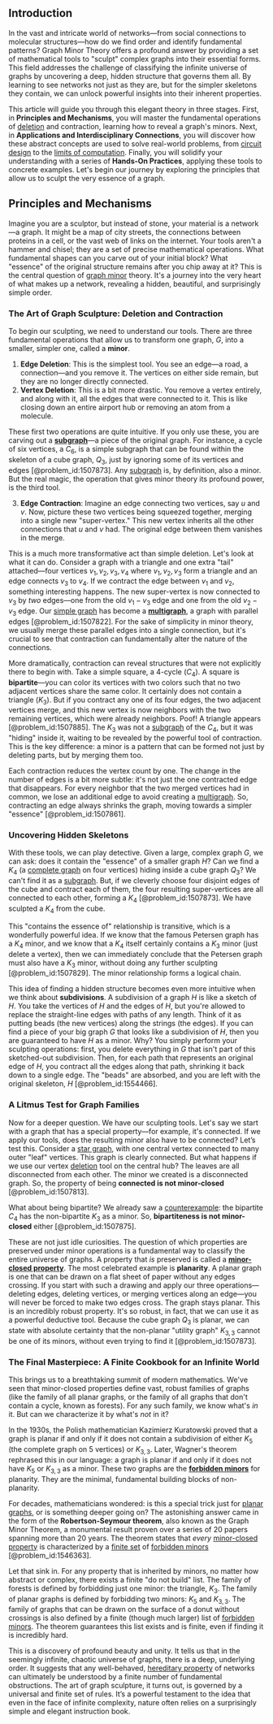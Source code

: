 ## Introduction
In the vast and intricate world of networks—from social connections to molecular structures—how do we find order and identify fundamental patterns? Graph Minor Theory offers a profound answer by providing a set of mathematical tools to "sculpt" complex graphs into their essential forms. This field addresses the challenge of classifying the infinite universe of graphs by uncovering a deep, hidden structure that governs them all. By learning to see networks not just as they are, but for the simpler skeletons they contain, we can unlock powerful insights into their inherent properties.

This article will guide you through this elegant theory in three stages. First, in **Principles and Mechanisms**, you will master the fundamental operations of [deletion](@article_id:148616) and contraction, learning how to reveal a graph's minors. Next, in **Applications and Interdisciplinary Connections**, you will discover how these abstract concepts are used to solve real-world problems, from [circuit design](@article_id:261128) to the [limits of computation](@article_id:137715). Finally, you will solidify your understanding with a series of **Hands-On Practices**, applying these tools to concrete examples. Let's begin our journey by exploring the principles that allow us to sculpt the very essence of a graph.

## Principles and Mechanisms

Imagine you are a sculptor, but instead of stone, your material is a network—a graph. It might be a map of city streets, the connections between proteins in a cell, or the vast web of links on the internet. Your tools aren't a hammer and chisel; they are a set of precise mathematical operations. What fundamental shapes can you carve out of your initial block? What "essence" of the original structure remains after you chip away at it? This is the central question of [graph minor](@article_id:267933) theory. It's a journey into the very heart of what makes up a network, revealing a hidden, beautiful, and surprisingly simple order.

### The Art of Graph Sculpture: Deletion and Contraction

To begin our sculpting, we need to understand our tools. There are three fundamental operations that allow us to transform one graph, $G$, into a smaller, simpler one, called a **minor**.

1.  **Edge Deletion**: This is the simplest tool. You see an edge—a road, a connection—and you remove it. The vertices on either side remain, but they are no longer directly connected.
2.  **Vertex Deletion**: This is a bit more drastic. You remove a vertex entirely, and along with it, all the edges that were connected to it. This is like closing down an entire airport hub or removing an atom from a molecule.

These first two operations are quite intuitive. If you only use these, you are carving out a **[subgraph](@article_id:272848)**—a piece of the original graph. For instance, a cycle of six vertices, a $C_6$, is a simple subgraph that can be found within the skeleton of a cube graph, $Q_3$, just by ignoring some of its vertices and edges [@problem_id:1507873]. Any [subgraph](@article_id:272848) is, by definition, also a minor. But the real magic, the operation that gives minor theory its profound power, is the third tool.

3.  **Edge Contraction**: Imagine an edge connecting two vertices, say $u$ and $v$. Now, picture these two vertices being squeezed together, merging into a single new "super-vertex." This new vertex inherits all the other connections that $u$ and $v$ had. The original edge between them vanishes in the merge.

This is a much more transformative act than simple deletion. Let's look at what it can do. Consider a graph with a triangle and one extra "tail" attached—four vertices $v_1, v_2, v_3, v_4$ where $v_1, v_2, v_3$ form a triangle and an edge connects $v_3$ to $v_4$. If we contract the edge between $v_1$ and $v_2$, something interesting happens. The new super-vertex is now connected to $v_3$ by *two* edges—one from the old $v_1-v_3$ edge and one from the old $v_2-v_3$ edge. Our [simple graph](@article_id:274782) has become a **[multigraph](@article_id:261082)**, a graph with parallel edges [@problem_id:1507822]. For the sake of simplicity in minor theory, we usually merge these parallel edges into a single connection, but it's crucial to see that contraction can fundamentally alter the nature of the connections.

More dramatically, contraction can reveal structures that were not explicitly there to begin with. Take a simple square, a 4-cycle ($C_4$). A square is **bipartite**—you can color its vertices with two colors such that no two adjacent vertices share the same color. It certainly does not contain a triangle ($K_3$). But if you contract any one of its four edges, the two adjacent vertices merge, and this new vertex is now neighbors with the two remaining vertices, which were already neighbors. Poof! A triangle appears [@problem_id:1507885]. The $K_3$ was not a [subgraph](@article_id:272848) of the $C_4$, but it was "hiding" inside it, waiting to be revealed by the powerful tool of contraction. This is the key difference: a minor is a pattern that can be formed not just by deleting parts, but by merging them too.

Each contraction reduces the vertex count by one. The change in the number of edges is a bit more subtle: it's not just the one contracted edge that disappears. For every neighbor that the two merged vertices had in common, we lose an additional edge to avoid creating a [multigraph](@article_id:261082). So, contracting an edge always shrinks the graph, moving towards a simpler "essence" [@problem_id:1507861].

### Uncovering Hidden Skeletons

With these tools, we can play detective. Given a large, complex graph $G$, we can ask: does it contain the "essence" of a smaller graph $H$? Can we find a $K_4$ (a [complete graph](@article_id:260482) on four vertices) hiding inside a cube graph $Q_3$? We can't find it as a [subgraph](@article_id:272848). But, if we cleverly choose four disjoint edges of the cube and contract each of them, the four resulting super-vertices are all connected to each other, forming a $K_4$ [@problem_id:1507873]. We have sculpted a $K_4$ from the cube.

This "contains the essence of" relationship is transitive, which is a wonderfully powerful idea. If we know that the famous Petersen graph has a $K_4$ minor, and we know that a $K_4$ itself certainly contains a $K_3$ minor (just delete a vertex), then we can immediately conclude that the Petersen graph must also have a $K_3$ minor, without doing any further sculpting [@problem_id:1507829]. The minor relationship forms a logical chain.

This idea of finding a hidden structure becomes even more intuitive when we think about **subdivisions**. A subdivision of a graph $H$ is like a sketch of $H$. You take the vertices of $H$ and the edges of $H$, but you're allowed to replace the straight-line edges with paths of any length. Think of it as putting beads (the new vertices) along the strings (the edges). If you can find a piece of your big graph $G$ that looks like a subdivision of $H$, then you are guaranteed to have $H$ as a minor. Why? You simply perform your sculpting operations: first, you delete everything in $G$ that isn't part of this sketched-out subdivision. Then, for each path that represents an original edge of $H$, you contract all the edges along that path, shrinking it back down to a single edge. The "beads" are absorbed, and you are left with the original skeleton, $H$ [@problem_id:1554466].

### A Litmus Test for Graph Families

Now for a deeper question. We have our sculpting tools. Let's say we start with a graph that has a special property—for example, it's connected. If we apply our tools, does the resulting minor also have to be connected? Let’s test this. Consider a [star graph](@article_id:271064), with one central vertex connected to many outer "leaf" vertices. This graph is clearly connected. But what happens if we use our vertex [deletion](@article_id:148616) tool on the central hub? The leaves are all disconnected from each other. The minor we created is a disconnected graph. So, the property of being **connected is not minor-closed** [@problem_id:1507813].

What about being bipartite? We already saw a [counterexample](@article_id:148166): the bipartite $C_4$ has the non-bipartite $K_3$ as a minor. So, **bipartiteness is not minor-closed** either [@problem_id:1507875].

These are not just idle curiosities. The question of which properties are preserved under minor operations is a fundamental way to classify the entire universe of graphs. A property that *is* preserved is called a **[minor-closed property](@article_id:260403)**. The most celebrated example is **planarity**. A planar graph is one that can be drawn on a flat sheet of paper without any edges crossing. If you start with such a drawing and apply our three operations—deleting edges, deleting vertices, or merging vertices along an edge—you will never be forced to make two edges cross. The graph stays planar. This is an incredibly robust property. It's so robust, in fact, that we can use it as a powerful deductive tool. Because the cube graph $Q_3$ is planar, we can state with absolute certainty that the non-planar "utility graph" $K_{3,3}$ cannot be one of its minors, without even trying to find it [@problem_id:1507873].

### The Final Masterpiece: A Finite Cookbook for an Infinite World

This brings us to a breathtaking summit of modern mathematics. We've seen that minor-closed properties define vast, robust families of graphs (like the family of all planar graphs, or the family of all graphs that don't contain a cycle, known as forests). For any such family, we know what's *in* it. But can we characterize it by what's *not* in it?

In the 1930s, the Polish mathematician Kazimierz Kuratowski proved that a graph is planar if and only if it does not contain a subdivision of either $K_5$ (the complete graph on 5 vertices) or $K_{3,3}$. Later, Wagner's theorem rephrased this in our language: a graph is planar if and only if it does not have $K_5$ or $K_{3,3}$ as a minor. These two graphs are the **[forbidden minors](@article_id:274417)** for planarity. They are the minimal, fundamental building blocks of non-planarity.

For decades, mathematicians wondered: is this a special trick just for [planar graphs](@article_id:268416), or is something deeper going on? The astonishing answer came in the form of the **Robertson-Seymour theorem**, also known as the Graph Minor Theorem, a monumental result proven over a series of 20 papers spanning more than 20 years. The theorem states that *every* [minor-closed property](@article_id:260403) is characterized by a [finite set](@article_id:151753) of [forbidden minors](@article_id:274417) [@problem_id:1546363].

Let that sink in. For any property that is inherited by minors, no matter how abstract or complex, there exists a finite "do not build" list. The family of forests is defined by forbidding just one minor: the triangle, $K_3$. The family of planar graphs is defined by forbidding two minors: $K_5$ and $K_{3,3}$. The family of graphs that can be drawn on the surface of a donut without crossings is also defined by a finite (though much larger) list of [forbidden minors](@article_id:274417). The theorem guarantees this list exists and is finite, even if finding it is incredibly hard.

This is a discovery of profound beauty and unity. It tells us that in the seemingly infinite, chaotic universe of graphs, there is a deep, underlying order. It suggests that any well-behaved, [hereditary property](@article_id:150846) of networks can ultimately be understood by a finite number of fundamental obstructions. The art of graph sculpture, it turns out, is governed by a universal and finite set of rules. It’s a powerful testament to the idea that even in the face of infinite complexity, nature often relies on a surprisingly simple and elegant instruction book.